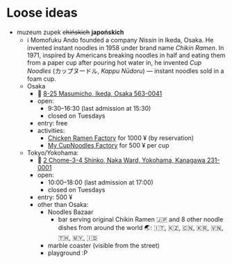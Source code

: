 # Loose ideas

- muzeum zupek ~~chińskich~~ **japońskich**
    - ℹ Momofuku Ando founded a company *Nissin* in Ikeda, Osaka. He invented instant noodles in 1958 under brand name *Chikin Ramen*. In 1971, inspired by Americans breaking noodles in half and eating them from a paper cup after pouring hot water in, he invented *Cup Noodles* (カップヌードル, *Kappu Nūdoru*) — instant noodles sold in a foam cup.
    - Osaka
        - 📌 [8-25 Masumicho, Ikeda, Osaka 563-0041](https://maps.app.goo.gl/NZ1odFqa96P5R9E2A)
        - open:
            - 9:30–16:30 (last admission at 15:30)
            - closed on Tuesdays
        - entry: free
        - activities:
            - [Chicken Ramen Factory](https://www.cupnoodles-museum.jp/en/osaka_ikeda/attractions/cr-factory/) for 1000 ¥ (by reservation)
            - [My CupNoodles Factory](https://www.cupnoodles-museum.jp/en/osaka_ikeda/attractions/mc-factory/) for 500 ¥ per cup
    - Tokyo/Yokohama:
        - 📌 [2 Chome-3-4 Shinko, Naka Ward, Yokohama, Kanagawa 231-0001](https://maps.app.goo.gl/hCckwbD5YbH222tX7)
        - open:
            - 10:00–18:00 (last admission at 17:00)
            - closed on Tuesdays
        - entry: 500 ¥
        - other than Osaka:
            - Noodles Bazaar
                - bar serving original Chikin Ramen 🇯🇵 and 8 other noodle dishes from around the world 🌏: 🇮🇹, 🇰🇿, 🇨🇳, 🇰🇷, 🇻🇳, 🇹🇭, 🇲🇾, 🇮🇩
            - marble coaster (visible from the street)
            - playground :P
